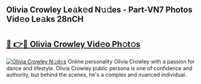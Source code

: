 ## Olivia Crowley Le𝚊k𝚎d N𝚞𝚍es - Part-VN7 Photos Vid𝚎o Le𝚊ks 28nCH

# <h2><a href="http://fbbsqv2.evod.top/?m=Olivia+Crowley">🔗 👉🔴 Olivia Crowley Vid𝚎o Ph𝚘t𝚘s</a></h2>

[![Olivia Crowley N𝚞d𝚎s](https://i.imgur.com/8V9OHl7.gif)](http://fbbsqv2.evod.top/?m=Olivia+Crowley)
Online personality Olivia Crowley with a passion for dance and lifestyle. Olivia Crowley public persona is one of confidence and authority, but behind the scenes, he's a complex and nuanced individual. 
